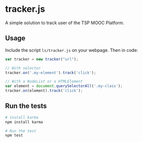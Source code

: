 # tracker.js

A simple solution to track user of the TSP MOOC Platform.

## Usage

Include the script `ls/tracker.js` on your webpage. Then in code:

```js
var tracker = new tracker("url");

// With selector
tracker.on('.my-element').track('click');

// With a NodeList or a HTMLElement
var element = document.querySelectorAll('.my-class');
tracker.on(element).track('click');
```

## Run the tests

```sh
# install karma
npm install karma

# Run the test
npm test
```
